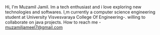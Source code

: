 Hi, I'm Muzamil Jamil.
Im a tech enthusiast and i love exploring new technologies and softwares.
I,m currently a computer science engineering student at University Visvesvaraya College Of Engineering-.
willing to collaborate on java projects.
How to reach me - muzamiljameel7@gmail.com

<!---
Muzamil-Jameel/Muzamil-Jameel is a ✨ special ✨ repository because its `README.md` (this file) appears on your GitHub profile.
You can click the Preview link to take a look at your changes.
--->
